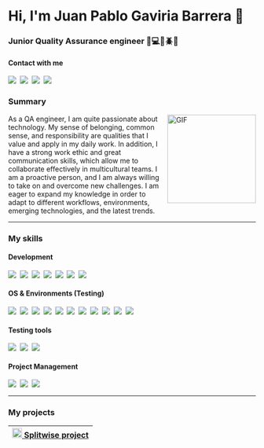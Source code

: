 # Hi, I'm Juan Pablo Gaviria Barrera 👋
### Junior Quality Assurance engineer 📱💻🔎🪲🐛
#### Contact with me

<p>
<a href="https://github.com/Juanpagab99"><img src="https://img.shields.io/badge/GitHub-100000?style=for-the-badge&logo=github&logoColor=white" /></a>&nbsp;
<a href="https://twitter.com/JuanPaGaviria"><img src="https://img.shields.io/badge/Twitter-1DA1F2?style=for-the-badge&logo=twitter&logoColor=white" /></a>&nbsp;
<a href="https://www.linkedin.com/in/juan-pablo-gaviria-barrera/"><img src="https://img.shields.io/badge/linkedin-%230077B5.svg?&style=for-the-badge&logo=linkedin&logoColor=white" /></a>&nbsp;
<a href="https://discord.gg/fDwCh9Vq"><img src="https://img.shields.io/badge/Discord-5865F2?style=for-the-badge&logo=discord&logoColor=white" /></a>&nbsp;
</p>

### Summary

<img align="right" height=180 alt="GIF" src="https://thumbs.gfycat.com/EvilNextDevilfish-small.gif" />

<p aling="left">
As a QA engineer, I am quite passionate about technology. My sense of
belonging, common sense, and responsibility are qualities that I value and apply in my daily
work. In addition, I have a strong work ethic and great communication skills, which allow me to
collaborate effectively in multicultural teams. I am a proactive person, and I am always willing
to take on and overcome new challenges. I am eager to expand my knowledge in order to
adapt to different workflows, environments, emerging technologies, and the latest trends.

</p>


___


### My skills
#### Development
<p>
<img src="https://img.shields.io/badge/Python-FFD43B?style=for-the-badge&logo=python&logoColor=blue"/>&nbsp;
<img src="https://img.shields.io/badge/Django-092E20?style=for-the-badge&logo=django&logoColor=green"/>&nbsp;
<img src="https://img.shields.io/badge/Bootstrap-563D7C?style=for-the-badge&logo=bootstrap&logoColor=white"/>&nbsp;
<img src="https://img.shields.io/badge/MySQL-005C84?style=for-the-badge&logo=mysql&logoColor=white"/>&nbsp;
<img src="https://img.shields.io/badge/Microsoft%20SQL%20Server-CC2927?style=for-the-badge&logo=microsoft%20sql%20server&logoColor=white"/>&nbsp;
<img src="https://img.shields.io/badge/VSCode-0078D4?style=for-the-badge&logo=visual%20studio%20code&logoColor=white "/>&nbsp;
<img src="https://img.shields.io/badge/GIT-E44C30?style=for-the-badge&logo=git&logoColor=white"/>&nbsp;
</p>

#### OS & Environments (Testing)
<p>
<img src="https://img.shields.io/badge/Android-3DDC84?style=for-the-badge&logo=android&logoColor=white"/>&nbsp;
<img src="https://img.shields.io/badge/iOS-000000?style=for-the-badge&logo=ios&logoColor=white"/>&nbsp;
<img src="https://img.shields.io/badge/Linux-FCC624?style=for-the-badge&logo=linux&logoColor=black"/>&nbsp;
<img src="https://img.shields.io/badge/Ubuntu-E95420?style=for-the-badge&logo=ubuntu&logoColor=white"/>&nbsp;
<img src="https://img.shields.io/badge/Windows-0078D6?style=for-the-badge&logo=windows&logoColor=white"/>&nbsp;
<img src="https://img.shields.io/badge/Brave-FF1B2D?style=for-the-badge&logo=Brave&logoColor=white"/>&nbsp;
<img src="https://img.shields.io/badge/Firefox_Browser-FF7139?style=for-the-badge&logo=Firefox-Browser&logoColor=white"/>&nbsp;
<img src="https://img.shields.io/badge/Google_chrome-4285F4?style=for-the-badge&logo=Google-chrome&logoColor=white"/>&nbsp;
<img src="https://img.shields.io/badge/Microsoft_Edge-0078D7?style=for-the-badge&logo=Microsoft-edge&logoColor=white"/>&nbsp;
<img src="https://img.shields.io/badge/Opera-FF1B2D?style=for-the-badge&logo=Opera&logoColor=white"/>&nbsp;
<img src="https://img.shields.io/badge/Safari-FF1B2D?style=for-the-badge&logo=Safari&logoColor=white"/>&nbsp;
</p>

####  Testing tools
<p>
<img src="https://img.shields.io/badge/Selenium-43B02A?style=for-the-badge&logo=Selenium&logoColor=white"/>&nbsp;
<img src="https://img.shields.io/badge/Postman-FF6C37?style=for-the-badge&logo=postman&logoColor=white"/>&nbsp;
<img src="https://img.shields.io/badge/Android%20Studio-3DDC84.svg?style=for-the-badge&logo=android-studio&logoColor=white"/>&nbsp;
</p>

#### Project Management
<p>
<img src="https://img.shields.io/badge/GitHub-100000?style=for-the-badge&logo=github&logoColor=white"/>&nbsp;
<img src="https://img.shields.io/badge/Azure_DevOps-0078D7?style=for-the-badge&logo=azure-devops&logoColor=white"/>&nbsp;
<img src="https://img.shields.io/badge/Jira-0052CC?style=for-the-badge&logo=Jira&logoColor=white"/>&nbsp;
</p>

___


### My projects


|<a target="_blank" href="https://lineadecodigo.com/html/alto-y-ancho-de-una-imagen-con-html/"> <img src="https://plates.splitwise.com/images/splitwise-logo-bordered.png" width="20" height="20"/> Splitwise project </a>|
|---|

